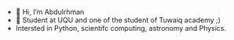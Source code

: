 - 👋 Hi, I’m Abdulrhman
- 👀 Student at UQU and one of the student of Tuwaiq academy ;)
- Intersted in Python, scientifc computing, astronomy and Physics.
